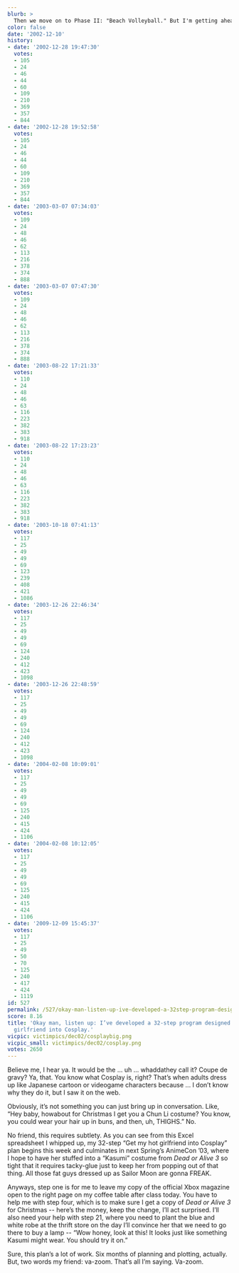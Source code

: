 ```yaml
---
blurb: >
  Then we move on to Phase II: "Beach Volleyball." But I'm getting ahead of myself.
color: false
date: '2002-12-10'
history:
- date: '2002-12-28 19:47:30'
  votes:
  - 105
  - 24
  - 46
  - 44
  - 60
  - 109
  - 210
  - 369
  - 357
  - 844
- date: '2002-12-28 19:52:58'
  votes:
  - 105
  - 24
  - 46
  - 44
  - 60
  - 109
  - 210
  - 369
  - 357
  - 844
- date: '2003-03-07 07:34:03'
  votes:
  - 109
  - 24
  - 48
  - 46
  - 62
  - 113
  - 216
  - 378
  - 374
  - 888
- date: '2003-03-07 07:47:30'
  votes:
  - 109
  - 24
  - 48
  - 46
  - 62
  - 113
  - 216
  - 378
  - 374
  - 888
- date: '2003-08-22 17:21:33'
  votes:
  - 110
  - 24
  - 48
  - 46
  - 63
  - 116
  - 223
  - 382
  - 383
  - 918
- date: '2003-08-22 17:23:23'
  votes:
  - 110
  - 24
  - 48
  - 46
  - 63
  - 116
  - 223
  - 382
  - 383
  - 918
- date: '2003-10-18 07:41:13'
  votes:
  - 117
  - 25
  - 49
  - 49
  - 69
  - 123
  - 239
  - 408
  - 421
  - 1086
- date: '2003-12-26 22:46:34'
  votes:
  - 117
  - 25
  - 49
  - 49
  - 69
  - 124
  - 240
  - 412
  - 423
  - 1098
- date: '2003-12-26 22:48:59'
  votes:
  - 117
  - 25
  - 49
  - 49
  - 69
  - 124
  - 240
  - 412
  - 423
  - 1098
- date: '2004-02-08 10:09:01'
  votes:
  - 117
  - 25
  - 49
  - 49
  - 69
  - 125
  - 240
  - 415
  - 424
  - 1106
- date: '2004-02-08 10:12:05'
  votes:
  - 117
  - 25
  - 49
  - 49
  - 69
  - 125
  - 240
  - 415
  - 424
  - 1106
- date: '2009-12-09 15:45:37'
  votes:
  - 117
  - 25
  - 49
  - 50
  - 70
  - 125
  - 240
  - 417
  - 424
  - 1119
id: 527
permalink: /527/okay-man-listen-up-ive-developed-a-32step-program-designed-to-get-my-hot-girlfriend-into-cosplay/
score: 8.16
title: 'Okay man, listen up: I’ve developed a 32-step program designed to get my hot
  girlfriend into Cosplay.'
vicpic: victimpics/dec02/cosplaybig.png
vicpic_small: victimpics/dec02/cosplay.png
votes: 2650
---
```


Believe me, I hear ya. It would be the ... uh ... whaddathey call it?
Coupe de gravy? Ya, that. You know what Cosplay is, right? That’s when
adults dress up like Japanese cartoon or videogame characters because
... I don’t know why they do it, but I saw it on the web.

Obviously, it’s not something you can just bring up in conversation.
Like, “Hey baby, howabout for Christmas I get you a Chun Li costume? You
know, you could wear your hair up in buns, and then, uh, THIGHS.” No.

No friend, this requires subtlety. As you can see from this Excel
spreadsheet I whipped up, my 32-step “Get my hot girlfriend into
Cosplay” plan begins this week and culminates in next Spring’s AnimeCon
’03, where I hope to have her stuffed into a “Kasumi” costume from *Dead
or Alive 3* so tight that it requires tacky-glue just to keep her from
popping out of that thing. All those fat guys dressed up as Sailor Moon
are gonna FREAK.

Anyways, step one is for me to leave my copy of the official Xbox
magazine open to the right page on my coffee table after class today.
You have to help me with step four, which is to make sure I get a copy
of *Dead or Alive 3* for Christmas -- here’s the money, keep the change,
I’ll act surprised. I’ll also need your help with step 21, where you
need to plant the blue and white robe at the thrift store on the day
I’ll convince her that we need to go there to buy a lamp -- “Wow honey,
look at this! It looks just like something Kasumi might wear. You should
try it on.”

Sure, this plan’s a lot of work. Six months of planning and plotting,
actually. But, two words my friend: va-zoom. That’s all I’m saying.
Va-zoom.
